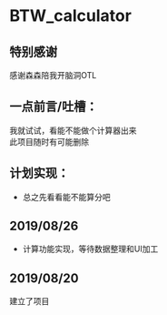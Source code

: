 BTW_calculator
===============
特别感谢
----------
感谢森森陪我开脑洞OTL

一点前言/吐槽：
----------
我就试试，看能不能做个计算器出来<br>
此项目随时有可能删除<br>

计划实现：
----------
- 总之先看看能不能算分吧<br>

2019/08/26
----------
- 计算功能实现，等待数据整理和UI加工

2019/08/20
----------
建立了项目
